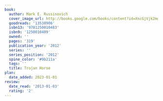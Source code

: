 ```yaml
---
book:
  author: Mark E. Russinovich
  cover_image_url: http://books.google.com/books/content?id=XncGjVjk2mgC&printsec=frontcover&img=1&zoom=1&edge=curl&source=gbs_api
  goodreads: '13538906'
  isbn13: '9781250010483'
  isbn9: '1250010489'
  owned: ''
  pages: '319'
  publication_year: '2012'
  series: ''
  series_position: '2012'
  spine_color: '#9b211a'
  tags: ''
  title: Trojan Horse
plan:
  date_added: 2023-01-01
review:
  date_read: '2013-01-03'
  rating: '2'
---
```

